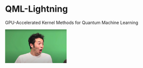 # QML-Lightning
GPU-Accelerated Kernel Methods for Quantum Machine Learning

<img src="./images/pogchamp.jpg" alt="drawing" width="200"/>
